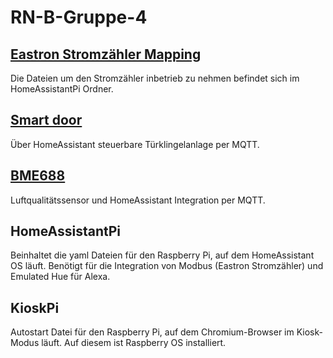 # RN-B-Gruppe-4

## [Eastron Stromzähler Mapping](https://eastroneurope.com/images/uploads/products/protocol/SDM630_MODBUS_Protocol.pdf)

Die Dateien um den Stromzähler inbetrieb zu nehmen befindet sich im HomeAssistantPi Ordner.

## [Smart door](https://github.com/homeassihawk/Smart-Door)

Über HomeAssistant steuerbare Türklingelanlage per MQTT.

## [BME688](https://github.com/homeassihawk/BME688)

Luftqualitätssensor und HomeAssistant Integration per MQTT.

## HomeAssistantPi
Beinhaltet die yaml Dateien für den Raspberry Pi, auf dem HomeAssistant OS läuft. 
Benötigt für die Integration von Modbus (Eastron Stromzähler) und Emulated Hue für Alexa.

## KioskPi
Autostart Datei für den Raspberry Pi, auf dem Chromium-Browser im Kiosk-Modus läuft. 
Auf diesem ist Raspberry OS installiert.
